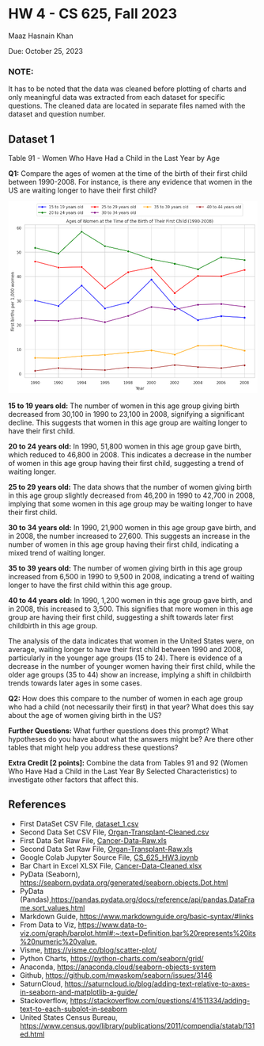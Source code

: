 # HW 4 - CS 625, Fall 2023

Maaz Hasnain Khan 

Due: October 25, 2023

### NOTE:
It has to be noted that the data was cleaned before plotting of charts and only meaningful data was extracted from each dataset for specific questions. The cleaned data are located in separate files named with the dataset and question number.

## Dataset 1

Table 91 - Women Who Have Had a Child in the Last Year by Age

**Q1:** Compare the ages of women at the time of the birth of their first child between 1990-2008. For instance, is there any evidence that women in the US are waiting longer to have their first child?

![Multiple Line Chart Dataset 1 Question 1](d1_q1_py.png)

**15 to 19 years old:** The number of women in this age group giving birth decreased from 30,100 in 1990 to 23,100 in 2008, signifying a significant decline. This suggests that women in this age group are waiting longer to have their first child.

**20 to 24 years old:** In 1990, 51,800 women in this age group gave birth, which reduced to 46,800 in 2008. This indicates a decrease in the number of women in this age group having their first child, suggesting a trend of waiting longer.

**25 to 29 years old:** The data shows that the number of women giving birth in this age group slightly decreased from 46,200 in 1990 to 42,700 in 2008, implying that some women in this age group may be waiting longer to have their first child.

**30 to 34 years old:** In 1990, 21,900 women in this age group gave birth, and in 2008, the number increased to 27,600. This suggests an increase in the number of women in this age group having their first child, indicating a mixed trend of waiting longer.

**35 to 39 years old:** The number of women giving birth in this age group increased from 6,500 in 1990 to 9,500 in 2008, indicating a trend of waiting longer to have the first child within this age group.

**40 to 44 years old:** In 1990, 1,200 women in this age group gave birth, and in 2008, this increased to 3,500. This signifies that more women in this age group are having their first child, suggesting a shift towards later first childbirth in this age group.

The analysis of the data indicates that women in the United States were, on average, waiting longer to have their first child between 1990 and 2008, particularly in the younger age groups (15 to 24). There is evidence of a decrease in the number of younger women having their first child, while the older age groups (35 to 44) show an increase, implying a shift in childbirth trends towards later ages in some cases.

**Q2:** How does this compare to the number of women in each age group who had a child (not necessarily their first) in that year? What does this say about the age of women giving birth in the US?

**Further Questions:** What further questions does this prompt?  What hypotheses do you have about what the answers might be?  Are there other tables that might help you address these questions?  

**Extra Credit [2 points]:** Combine the data from Tables 91 and 92 (Women Who Have Had a Child in the Last Year By Selected Characteristics) to investigate other factors that affect this.




## References

* First DataSet CSV File, [dataset_1.csv](dataset_1.csv)
* Second Data Set CSV File, [Organ-Transplant-Cleaned.csv](Organ-Transplant-Cleaned.csv)
* First Data Set Raw File, [Cancer-Data-Raw.xls](Cancer-Data-Raw.xls)
* Second Data Set Raw File, [Organ-Transplant-Raw.xls](Organ-Transplant-Data-Raw.xls)
* Google Colab Jupyter Source File, [CS_625_HW3.ipynb](CS_625_HW3.ipynb)
* Bar Chart in Excel XLSX File, [Cancer-Data-Cleaned.xlsx](Cancer-Data-Cleaned.xlsx)
* PyData (Seaborn), <https://seaborn.pydata.org/generated/seaborn.objects.Dot.html>
* PyData (Pandas),<https://pandas.pydata.org/docs/reference/api/pandas.DataFrame.sort_values.html>
* Markdown Guide, <https://www.markdownguide.org/basic-syntax/#links>
* From Data to Viz, <https://www.data-to-viz.com/graph/barplot.html#:~:text=Definition,bar%20represents%20its%20numeric%20value.>
* Visme, <https://visme.co/blog/scatter-plot/>
* Python Charts, <https://python-charts.com/seaborn/grid/>
* Anaconda, <https://anaconda.cloud/seaborn-objects-system>
* Github, <https://github.com/mwaskom/seaborn/issues/3146>
* SaturnCloud, <https://saturncloud.io/blog/adding-text-relative-to-axes-in-seaborn-and-matplotlib-a-guide/>
* Stackoverflow, <https://stackoverflow.com/questions/41511334/adding-text-to-each-subplot-in-seaborn>
* United States Census Bureau, <https://www.census.gov/library/publications/2011/compendia/statab/131ed.html>